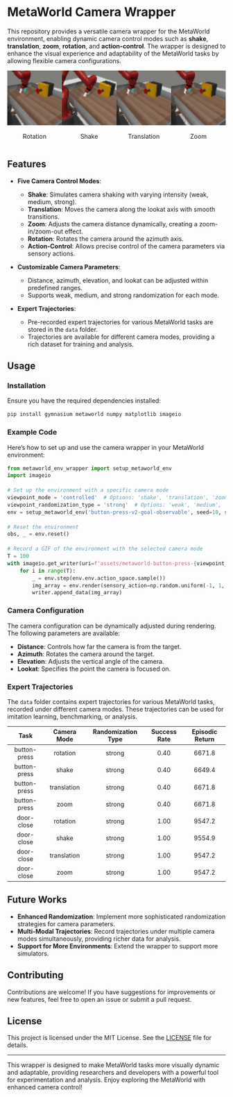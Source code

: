 # MetaWorld Camera Wrapper

This repository provides a versatile camera wrapper for the MetaWorld environment, enabling dynamic camera control modes such as **shake**, **translation**, **zoom**, **rotation**, and **action-control**. The wrapper is designed to enhance the visual experience and adaptability of the MetaWorld tasks by allowing flexible camera configurations.

<div style="display: flex; justify-content: space-between; align-items: center;">
    <div style="text-align: center;">
        <img src="assests\metaworld-button-press-rotation-strong-expert.gif" alt="Image 1" style="width: 200px; height: auto;">
        <p>Rotation</p>
    </div>
    <div style="text-align: center;">
        <img src="assests\metaworld-button-press-shake-strong-expert.gif" alt="Image 2" style="width: 200px; height: auto;">
        <p>Shake</p>
    </div>
    <div style="text-align: center;">
        <img src="assests\metaworld-button-press-translation-strong-expert.gif" alt="Image 3" style="width: 200px; height: auto;">
        <p>Translation</p>
    </div>
    <div style="text-align: center;">
        <img src="assests\metaworld-button-press-zoom-strong-expert.gif" alt="Image 4" style="width: 200px; height: auto;">
        <p>Zoom</p>
    </div>
</div>

## Features

- **Five Camera Control Modes**:
  - **Shake**: Simulates camera shaking with varying intensity (weak, medium, strong).
  - **Translation**: Moves the camera along the lookat axis with smooth transitions.
  - **Zoom**: Adjusts the camera distance dynamically, creating a zoom-in/zoom-out effect.
  - **Rotation**: Rotates the camera around the azimuth axis.
  - **Action-Control**: Allows precise control of the camera parameters via sensory actions.

- **Customizable Camera Parameters**:
  - Distance, azimuth, elevation, and lookat can be adjusted within predefined ranges.
  - Supports weak, medium, and strong randomization for each mode.

- **Expert Trajectories**:
  - Pre-recorded expert trajectories for various MetaWorld tasks are stored in the `data` folder.
  - Trajectories are available for different camera modes, providing a rich dataset for training and analysis.

## Usage

### Installation

Ensure you have the required dependencies installed:

```bash
pip install gymnasium metaworld numpy matplotlib imageio
```

### Example Code

Here’s how to set up and use the camera wrapper in your MetaWorld environment:

```python
from metaworld_env_wrapper import setup_metaworld_env
import imageio

# Set up the environment with a specific camera mode
viewpoint_mode = 'controlled'  # Options: 'shake', 'translation', 'zoom', 'rotation', 'controlled'
viewpoint_randomization_type = 'strong'  # Options: 'weak', 'medium', 'strong'
env = setup_metaworld_env('button-press-v2-goal-observable', seed=10, size=64, viewpoint_mode=viewpoint_mode, viewpoint_randomization_type=viewpoint_randomization_type)

# Reset the environment
obs, _ = env.reset()

# Record a GIF of the environment with the selected camera mode
T = 100
with imageio.get_writer(uri=f'assets/metaworld-button-press-{viewpoint_mode}-{viewpoint_randomization_type}.gif', mode='I', fps=10) as writer:
    for i in range(T):
        _ = env.step(env.env.action_space.sample())
        img_array = env.render(sensory_action=np.random.uniform(-1, 1, size=6))
        writer.append_data(img_array)
```

### Camera Configuration

The camera configuration can be dynamically adjusted during rendering. The following parameters are available:

- **Distance**: Controls how far the camera is from the target.
- **Azimuth**: Rotates the camera around the target.
- **Elevation**: Adjusts the vertical angle of the camera.
- **Lookat**: Specifies the point the camera is focused on.

### Expert Trajectories

The `data` folder contains expert trajectories for various MetaWorld tasks, recorded under different camera modes. These trajectories can be used for imitation learning, benchmarking, or analysis.

| Task                   | Camera Mode      | Randomization Type | Success Rate | Episodic Return |
|:------------:|:-------------:|:-------------:|:-------------:|:-----------:|
| button-press  | rotation            | strong               | 0.40       |     6671.8     |
| button-press  | shake            | strong               | 0.40       |    6649.4      |
| button-press  |    translation         | strong               | 0.40       |    6671.8      |
| button-press  | zoom         | strong               | 0.40       |     6671.8     |
| door-close  | rotation            | strong               | 1.00       |     9547.2     |
| door-close  | shake            | strong               | 1.00       |    9554.9      |
| door-close  |    translation         | strong               | 1.00       |    9547.2      |
| door-close  | zoom         | strong               | 1.00       |      9547.2     |

## Future Works

- **Enhanced Randomization**: Implement more sophisticated randomization strategies for camera parameters.
- **Multi-Modal Trajectories**: Record trajectories under multiple camera modes simultaneously, providing richer data for analysis.
- **Support for More Environments**: Extend the wrapper to support more simulators.


## Contributing

Contributions are welcome! If you have suggestions for improvements or new features, feel free to open an issue or submit a pull request.

## License

This project is licensed under the MIT License. See the [LICENSE](./LICENSE) file for details.

---

This wrapper is designed to make MetaWorld tasks more visually dynamic and adaptable, providing researchers and developers with a powerful tool for experimentation and analysis. Enjoy exploring the MetaWorld with enhanced camera control!